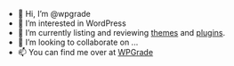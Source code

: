 - 👋 Hi, I’m @wpgrade
- 👀 I’m interested in WordPress
- 🌱 I’m currently listing and reviewing [themes](https://wpgrade.com/wordpress-themes/) and [plugins](https://wpgrade.com/plugins/).
- 💞️ I’m looking to collaborate on ...
- 📫 You can find me over at [WPGrade](https://wpgrade.com)

<!---
wpgrade/wpgrade is a ✨ special ✨ repository because its `README.md` (this file) appears on your GitHub profile.
You can click the Preview link to take a look at your changes.
--->
